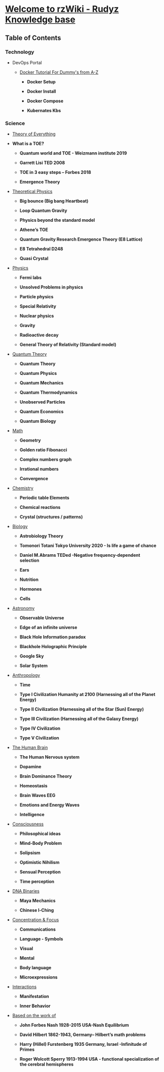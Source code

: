 # [Welcome to rzWiki - Rudyz Knowledge base]([https://github.com/6rz6/RzWiki/blob/main/RzWiki.md](https://github.com/6rz6/RzWiki/wiki))


##  Table of Contents

 ### Technology

- DevOps Portal
   
     - [Docker Tutorial For Dummy's from A-Z](https://github.com/6rz6/6rz6/blob/main/Docker%20Tutorial%20For%20Dummy's%20from%20A-Z.md)

       - **Docker Setup**
    
       - **Docker Install**
            
       - **Docker Compose**
            
       - **Kubernates Kbs**
    
### Science

   - [Theory of Everything](https://github.com/6rz6/6rz6/blob/main/Theory%20of%20Everything.md)
  

   - **What is a TOE?**
    
     - **Quantum world and TOE - Weizmann institute 2019**
    
     - **Garrett Lisi TED 2008**
    
     - **TOE in 3 easy steps – Forbes 2018**
    
     - **Emergence Theory**
 

- [Theoretical Physics](https://github.com/6rz6/6rz6/blob/main/Theoretical%20Physics.md)

    - **Big bounce (Big bang Heartbeat)**

    - **Loop Quantum Gravity**

    - **Physics beyond the standard model**

    - **Athene’s TOE**

    - **Quantum Gravity Research Emergence Theory (E8 Lattice)**

    - **E8 Tetrahedral D248**

    - **Quasi Crystal**
   
- [Physics](https://github.com/6rz6/6rz6/blob/main/Physics.md)

    - **Fermi labs**
    
    - **Unsolved Problems in physics**
    
    - **Particle physics**
    
    - **Special Relativity**

    - **Nuclear physics**

    - **Gravity**

    - **Radioactive decay**

    - **General Theory of Relativity (Standard model)**


- [Quantum Theory](https://github.com/6rz6/6rz6/blob/main/Quantum%20Theory.md)

    - **Quantum Theory**

    - **Quantum Physics**

    - **Quantum Mechanics**

    - **Quantum Thermodynamics**

    - **Unobserved Particles**

    - **Quantum Economics**

    - **Quantum Biology**
    
- [Math](https://github.com/6rz6/6rz6/blob/main/Maths.md)

    - **Geometry**

    - **Golden ratio Fibonacci**

    - **Complex numbers graph**

    - **Irrational numbers**

    - **Convergence**
    
- [Chemistry](https://github.com/6rz6/6rz6/blob/main/Chemistry.md)

    - **Periodic table Elements**
    
    - **Chemical reactions**

    - **Crystal (structures / patterns)**
    
- [Biology](https://github.com/6rz6/6rz6/blob/main/Biology.md)

    - **Astrobiology Theory**

    - **Tomonori Totani Tokyo University 2020 - Is life a game of chance**

    - **Daniel M.Abrams TEDed -Negative frequency-dependent selection**

    - **Ears**

    - **Nutrition**

    - **Hormones**

    - **Cells**
    
- [Astronomy](https://github.com/6rz6/6rz6/blob/main/Astronomy.md)

    - **Observable Universe**

    - **Edge of an infinite universe**

    - **Black Hole Information paradox**

    - **Blackhole Holographic Principle**

    - **Google Sky**

    - **Solar System**

- [Anthropology](https://github.com/6rz6/6rz6/blob/main/Anthropology.md)

    - **Time**

    - **Type I Civilization Humanity at 2100 (Harnessing all of the Planet Energy)**

    - **Type II Civilization (Harnessing all of the Star (Sun) Energy)**

    - **Type III Civilization (Harnessing all of the Galaxy Energy)**

    - **Type IV Civilization**

    - **Type V Civilization**
    
- [The Human Brain](https://github.com/6rz6/6rz6/blob/main/The%20Human%20Brain.md)

    - **The Human Nervous system**

    - **Dopamine**

    - **Brain Dominance Theory**

    - **Homeostasis**

    - **Brain Waves EEG**

    - **Emotions and Energy Waves**

    - **Intelligence**
   
- [Consciousness](https://github.com/6rz6/6rz6/blob/main/Consciousness.md)

    - **Philosophical ideas**

    - **Mind-Body Problem**

    - **Solipsism**

    - **Optimistic Nihilism**

    - **Sensual Perception**

    - **Time perception**

- [DNA Binaries](https://github.com/6rz6/6rz6/blob/main/DNA%20Binaries.md)

    - **Maya Mechanics**

    - **Chinese l-Ching**

- [Concentration & Focus](https://github.com/6rz6/6rz6/blob/main/Concentration%20&%20Focus.md)

    - **Communications**

    - **Language - Symbols**

    - **Visual**

    - **Mental**

    - **Body language**

    - **Microexpressions**
    
- [Interactions](https://github.com/6rz6/6rz6/blob/main/Interactions.md)

    - **Manifestation**
    
    - **Inner Behavior**

- [Based on the work of](https://github.com/6rz6/6rz6/blob/main/Based%20on%20the%20work%20of.md)

    - **John Forbes Nash 1928-2015 USA-Nash Equilibrium**
    
    - **David Hilbert 1862-1943, Germany– Hilbert’s math problems**
    
    - **Harry (Hillel) Furstenberg 1935 Germany, Israel -Infinitude of Primes**
    
    - **Roger Wolcott Sperry 1913-1994 USA - functional specialization of the cerebral hemispheres**